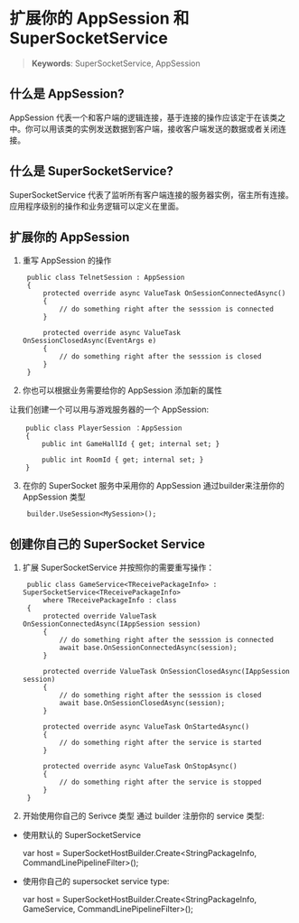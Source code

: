 # 扩展你的 AppSession 和 SuperSocketService

> __Keywords__: SuperSocketService, AppSession

## 什么是 AppSession?
AppSession 代表一个和客户端的逻辑连接，基于连接的操作应该定于在该类之中。你可以用该类的实例发送数据到客户端，接收客户端发送的数据或者关闭连接。

## 什么是 SuperSocketService?
SuperSocketService 代表了监听所有客户端连接的服务器实例，宿主所有连接。 应用程序级别的操作和业务逻辑可以定义在里面。

## 扩展你的 AppSession

1. 重写 AppSession 的操作
    
        public class TelnetSession : AppSession
        {
            protected override async ValueTask OnSessionConnectedAsync()
            {
                // do something right after the sesssion is connected
            }            

            protected override async ValueTask OnSessionClosedAsync(EventArgs e)
            {
                // do something right after the sesssion is closed
            }
        }

2. 你也可以根据业务需要给你的 AppSession 添加新的属性

让我们创建一个可以用与游戏服务器的一个 AppSession:

        public class PlayerSession ：AppSession
        {
            public int GameHallId { get; internal set; }

            public int RoomId { get; internal set; }
        }

3. 在你的 SuperSocket 服务中采用你的 AppSession
通过builder来注册你的 AppSession 类型


        builder.UseSession<MySession>();


## 创建你自己的 SuperSocket Service


1. 扩展 SuperSocketService 并按照你的需要重写操作：

        public class GameService<TReceivePackageInfo> : SuperSocketService<TReceivePackageInfo>
            where TReceivePackageInfo : class
        {
            protected override ValueTask OnSessionConnectedAsync(IAppSession session)
            {
                // do something right after the sesssion is connected
                await base.OnSessionConnectedAsync(session);
            }

            protected override ValueTask OnSessionClosedAsync(IAppSession session)
            {
                // do something right after the sesssion is closed
                await base.OnSessionClosedAsync(session);
            }

            protected override async ValueTask OnStartedAsync()
            {
                // do something right after the service is started
            }

            protected override async ValueTask OnStopAsync()
            {
                // do something right after the service is stopped
            }
        }

2. 开始使用你自己的 Serivce 类型
通过 builder 注册你的 service 类型:

- 使用默认的 SuperSocketService

    var host = SuperSocketHostBuilder.Create<StringPackageInfo, CommandLinePipelineFilter>();

- 使用你自己的 supersocket service type:

    var host = SuperSocketHostBuilder.Create<StringPackageInfo, GameService<StringPackageInfo>, CommandLinePipelineFilter>();